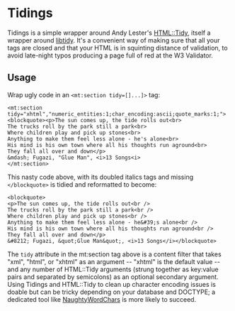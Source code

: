 # Tidings

Tidings is a simple wrapper around Andy Lester's
[HTML::Tidy](http://search.cpan.org/dist/HTML-Tidy/ "HTML::Tidy on CPAN"),
itself a wrapper around [libtidy](http://tidy.sourceforge.net/ "libtidy on
sourceforge"). It's a convenient way of making sure that all your tags are
closed and that your HTML is in squinting distance of validation, to avoid
late-night typos producing a page full of red at the W3 Validator.

## Usage

Wrap ugly code in an `<mt:section tidy=[]...]>` tag:

	<mt:section tidy="xhtml","numeric_entities:1;char_encoding:ascii;quote_marks:1;">
	<blockquote><p>The sun comes up, the tide rolls out<br>
	The trucks roll by the park still a park<br>
	Where children play and pick up stones<br>
	Anything to make them feel less alone - he's alone<br>
	His mind is his own town where all his thoughts run aground<br>
	They fall all over and down</p>
	&mdash; Fugazi, "Glue Man", <i>13 Songs<i>
	</mt:section>

This nasty code above, with its doubled italics tags and missing `</blockquote>`
is tidied and reformatted to become:

    <blockquote>
    <p>The sun comes up, the tide rolls out<br />
    The trucks roll by the park still a park<br />
    Where children play and pick up stones<br />
    Anything to make them feel less alone - he&#39;s alone<br />
    His mind is his own town where all his thoughts run aground<br />
    They fall all over and down</p>
    &#8212; Fugazi, &quot;Glue Man&quot;, <i>13 Songs</i></blockquote>

The `tidy` attribute in the mt:section tag above is a content filter that takes
"xml", "html", or "xhtml" as an argument -- "xhtml" is the default value -- and
any number of HTML::Tidy arguments (strung together as key:value pairs and
separated by semicolons) as an optional secondary argument.  Using Tidings and
HTML::Tidy to clean up character encoding issues is doable but can be tricky
depending on your database and DOCTYPE; a dedicated tool like
[NaughtyWordChars](http://plugins.movabletype.org/naughtywordchar/
"NaughtyWordChars at plugins.movabletype.org") is more likely to succeed.
